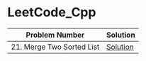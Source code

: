 # LeetCode_Cpp

| Problem Number                          | Solution                              |
| --------------------------------------- | ------------------------------------- |
| 21. Merge Two Sorted List               | [Solution](http://google.com)         |